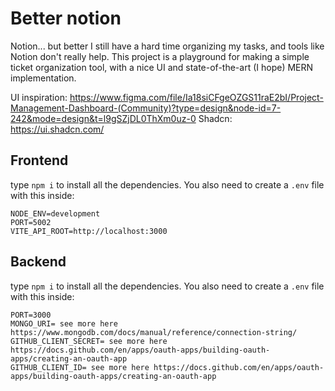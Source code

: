 # Better notion
Notion... but better 
I still have a hard time organizing my tasks, and tools like Notion don't really help.
This project is a playground for making a simple ticket organization tool, with a nice UI and state-of-the-art (I hope) MERN implementation.

UI inspiration: https://www.figma.com/file/Ia18siCFgeOZGS11raE2bI/Project-Management-Dashboard-(Community)?type=design&node-id=7-242&mode=design&t=l9gSZjDL0ThXm0uz-0
Shadcn: https://ui.shadcn.com/

## Frontend

type `npm i` to install all the dependencies. You also need to create a `.env` file with this inside:
```
NODE_ENV=development
PORT=5002
VITE_API_ROOT=http://localhost:3000
```

## Backend

type `npm i` to install all the dependencies. You also need to create a `.env` file with this inside:

```
PORT=3000
MONGO_URI= see more here https://www.mongodb.com/docs/manual/reference/connection-string/
GITHUB_CLIENT_SECRET= see more here https://docs.github.com/en/apps/oauth-apps/building-oauth-apps/creating-an-oauth-app
GITHUB_CLIENT_ID= see more here https://docs.github.com/en/apps/oauth-apps/building-oauth-apps/creating-an-oauth-app

```
